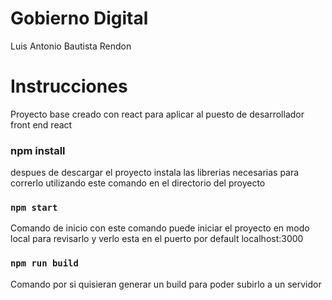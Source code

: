 # Gobierno Digital
Luis Antonio Bautista Rendon

# Instrucciones

Proyecto base creado con react para aplicar al puesto de desarrollador front end react

### npm install
despues de descargar el proyecto instala las librerias necesarias para correrlo utilizando este comando en el directorio del proyecto

### `npm start`
Comando de inicio con este comando puede iniciar el proyecto en modo local para revisarlo y verlo esta en el puerto por default localhost:3000



### `npm run build`

Comando por si quisieran generar un build para poder subirlo a un servidor


